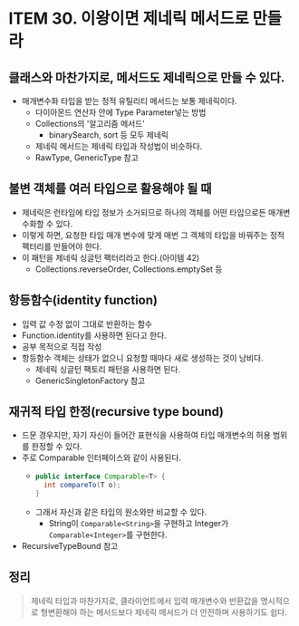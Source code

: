# ITEM 30. 이왕이면 제네릭 메서드로 만들라
## 클래스와 마찬가지로, 메서드도 제네릭으로 만들 수 있다.
- 매개변수화 타입을 받는 정적 유틸리티 메서드는 보통 제네릭이다.
  - 다이아몬드 연산자 안에 Type Parameter넣는 방법
  - Collections의 '알고리즘 메서드'
    - binarySearch, sort 등 모두 제네릭
  - 제네릭 메서드는 제네릭 타입과 작성법이 비슷하다.
  - RawType, GenericType 참고

## 불변 객체를 여러 타입으로 활용해야 될 때
- 제네릭은 런타임에 타입 정보가 소거되므로 하나의 객체를 어떤 타입으로든 매개변수화할 수 있다.
- 이렇게 하면, 요청한 타입 매개 변수에 맞게 매번 그 객체의 타입을 바꿔주는 정적 팩터리를 만들어야 한다.
- 이 패턴을 제네릭 싱글턴 팩터리라고 한다.(아이템 42)
  - Collections.reverseOrder, Collections.emptySet 등

## 항등함수(identity function)
- 입력 값 수정 없이 그대로 반환하는 함수
- Function.identity를 사용하면 된다고 한다.
- 공부 목적으로 직접 작성
- 항등함수 객체는 상태가 없으니 요청할 때마다 새로 생성하는 것이 낭비다.
  - 제네릭 싱글턴 팩토리 패턴을 사용하면 된다.
  - GenericSingletonFactory 참고

## 재귀적 타입 한정(recursive type bound)
- 드문 경우지만, 자기 자신이 들어간 표현식을 사용하여 타입 매개변수의 허용 범위를 한정할 수 있다.
- 주로 Comparable 인터페이스와 같이 사용된다.
  - ```java
    public interface Comparable<T> {
      int compareTo(T o);
    }
    ```
  - 그래서 자신과 같은 타입의 원소와만 비교할 수 있다.
    - String이 `Comparable<String>`을 구현하고 Integer가 `Comparable<Integer>`를 구현한다.
- RecursiveTypeBound 참고

## 정리
> 제네릭 타입과 마찬가지로, 클라이언트에서 입력 매개변수와 반환값을 명시적으로 형변환해야 하는 메서드보다 제네릭 메서드가 더 안전하며 사용하기도 쉽다.